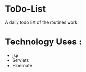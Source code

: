 # ToDo-List
A daily todo list of the routines  work.


# Technology Uses :
* jsp
* Servlets
* Hibernate
